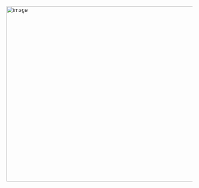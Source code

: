 <img width="640" height="474" alt="image" src="https://github.com/user-attachments/assets/3ab9f0af-9977-422f-89ad-5b4b1cc435c7" />

